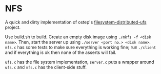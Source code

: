 # NFS

A quick and dirty implementation of ostep's [filesystem-distributed-ufs](https://github.com/remzi-arpacidusseau/ostep-projects/tree/master/filesystems-distributed-ufs) project.

Use build.sh to build. Create an empty disk image using `./mkfs -f <disk name>`. Then, start the server up using `./server <port no.> <disk name>`. `mfs.c` has some tests to make sure everything is working fine; run `./client` and if everything is ok then none of the asserts will fail.

`ufs.c` has the file system implementation, `server.c` puts a wrapper around `ufs.c` and `mfs.c` has the client-side stuff.  

